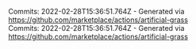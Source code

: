 Commits: 2022-02-28T15:36:51.764Z - Generated via https://github.com/marketplace/actions/artificial-grass
<br>
Commits: 2022-02-28T15:36:51.764Z - Generated via https://github.com/marketplace/actions/artificial-grass
<br>
